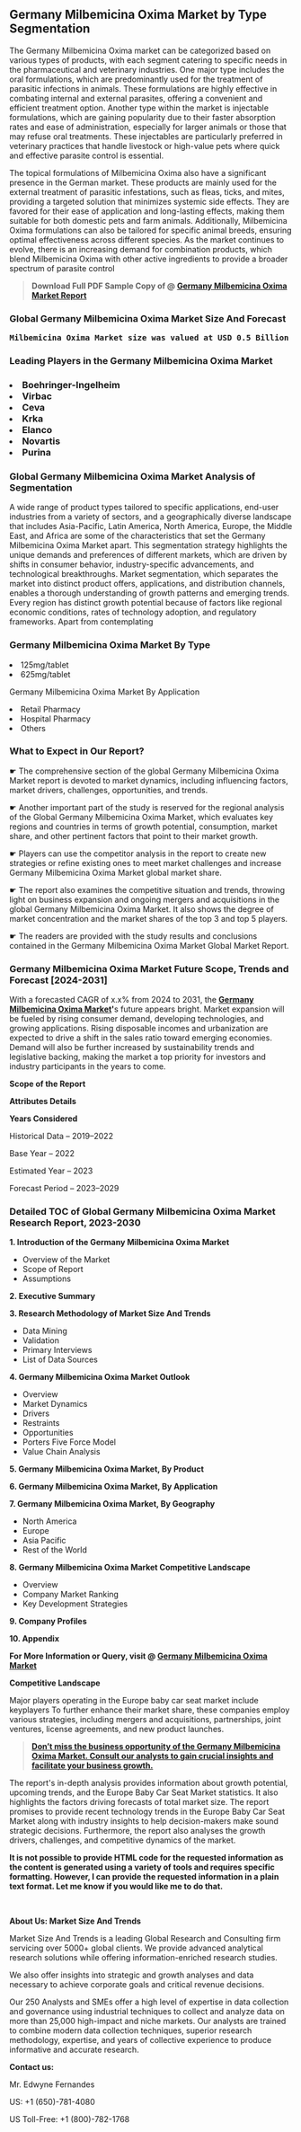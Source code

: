 <p> <h2>Germany Milbemicina Oxima Market by Type Segmentation</h2><p>The Germany Milbemicina Oxima market can be categorized based on various types of products, with each segment catering to specific needs in the pharmaceutical and veterinary industries. One major type includes the oral formulations, which are predominantly used for the treatment of parasitic infections in animals. These formulations are highly effective in combating internal and external parasites, offering a convenient and efficient treatment option. Another type within the market is injectable formulations, which are gaining popularity due to their faster absorption rates and ease of administration, especially for larger animals or those that may refuse oral treatments. These injectables are particularly preferred in veterinary practices that handle livestock or high-value pets where quick and effective parasite control is essential. <p>The topical formulations of Milbemicina Oxima also have a significant presence in the German market. These products are mainly used for the external treatment of parasitic infestations, such as fleas, ticks, and mites, providing a targeted solution that minimizes systemic side effects. They are favored for their ease of application and long-lasting effects, making them suitable for both domestic pets and farm animals. Additionally, Milbemicina Oxima formulations can also be tailored for specific animal breeds, ensuring optimal effectiveness across different species. As the market continues to evolve, there is an increasing demand for combination products, which blend Milbemicina Oxima with other active ingredients to provide a broader spectrum of parasite control</p><blockquote id="" class=""><strong>Download Full PDF Sample Copy of @&nbsp;<a href="https://www.marketsizeandtrends.com/download-sample/420612/?utm_source=GitHub-Feb&utm_medium=263" target="_blank">Germany Milbemicina Oxima Market Report</a>&nbsp;&nbsp;</strong></blockquote><h3 id="" class=""><strong>Global&nbsp;Germany Milbemicina Oxima Market Size And Forecast</strong></h3><pre class="reader-text-block__code-block"><strong>Milbemicina Oxima Market size was valued at USD 0.5 Billion in 2022 and is projected to reach USD 0.9 Billion by 2030, growing at a CAGR of 7.7% from 2024 to 2030.</strong></pre><h3 id="" class="">Leading Players in the&nbsp;Germany Milbemicina Oxima Market</h3><h3 class=""></Li><Li>Boehringer-Ingelheim</Li><Li> Virbac</Li><Li> Ceva</Li><Li> Krka</Li><Li> Elanco</Li><Li> Novartis</Li><Li> Purina</h3><h3 id="" class="">Global&nbsp;Germany Milbemicina Oxima Market Analysis of Segmentation</h3><p id="" class="">A wide range of product types tailored to specific applications, end-user industries from a variety of sectors, and a geographically diverse landscape that includes Asia-Pacific, Latin America, North America, Europe, the Middle East, and Africa are some of the characteristics that set the Germany Milbemicina Oxima Market apart. This segmentation strategy highlights the unique demands and preferences of different markets, which are driven by shifts in consumer behavior, industry-specific advancements, and technological breakthroughs. Market segmentation, which separates the market into distinct product offers, applications, and distribution channels, enables a thorough understanding of growth patterns and emerging trends. Every region has distinct growth potential because of factors like regional economic conditions, rates of technology adoption, and regulatory frameworks. Apart from contemplating</p><h3 id="" class="">Germany Milbemicina Oxima Market&nbsp;By Type</h3><p></Li><Li>125mg/tablet</Li><Li> 625mg/tablet</p><div class="" data-test-id=""><p>Germany Milbemicina Oxima Market&nbsp;By Application</p></div><p class=""></Li><Li>Retail Pharmacy</Li><Li> Hospital Pharmacy</Li><Li> Others</p><div class="" data-test-id=""><h3><span class="">What to Expect in Our Report?</span></h3></div><div class="" data-test-id=""><p><span class="">☛ The comprehensive section of the global Germany Milbemicina Oxima Market report is devoted to market dynamics, including influencing factors, market drivers, challenges, opportunities, and trends.</span></p></div><div class="" data-test-id=""><p><span class="">☛ Another important part of the study is reserved for the regional analysis of the Global Germany Milbemicina Oxima Market, which evaluates key regions and countries in terms of growth potential, consumption, market share, and other pertinent factors that point to their market growth.</span></p></div><div class="" data-test-id=""><p><span class="">☛ Players can use the competitor analysis in the report to create new strategies or refine existing ones to meet market challenges and increase Germany Milbemicina Oxima Market global market share.</span></p></div><div class="" data-test-id=""><p><span class="">☛ The report also examines the competitive situation and trends, throwing light on business expansion and ongoing mergers and acquisitions in the global Germany Milbemicina Oxima Market. It also shows the degree of market concentration and the market shares of the top 3 and top 5 players.</span></p></div><div class="" data-test-id=""><p><span class="">☛ The readers are provided with the study results and conclusions contained in the Germany Milbemicina Oxima Market Global Market Report.</span></p></div><div class="" data-test-id=""><h3><span class="">Germany Milbemicina Oxima Market Future Scope, Trends and Forecast [2024-2031]</span></h3></div><div class="" data-test-id=""><p><span class="">With a forecasted CAGR of x.x% from 2024 to 2031, the <strong><a href="https://www.marketsizeandtrends.com/download-sample/420612/?utm_source=GitHub-Feb&utm_medium=263" target="_blank">Germany Milbemicina Oxima Market</a>'</strong>s future appears bright. Market expansion will be fueled by rising consumer demand, developing technologies, and growing applications. Rising disposable incomes and urbanization are expected to drive a shift in the sales ratio toward emerging economies. Demand will also be further increased by sustainability trends and legislative backing, making the market a top priority for investors and industry participants in the years to come.</span></p><p id="ember66" class="ember-view reader-text-block__paragraph"><strong>Scope of the Report</strong></p><p id="ember67" class="ember-view reader-text-block__paragraph"><strong>Attributes Details</strong></p><p id="ember68" class="ember-view reader-text-block__paragraph"><strong>Years Considered</strong></p><p id="ember69" class="ember-view reader-text-block__paragraph">Historical Data &ndash; 2019&ndash;2022</p><p id="ember70" class="ember-view reader-text-block__paragraph">Base Year &ndash; 2022</p><p id="ember71" class="ember-view reader-text-block__paragraph">Estimated Year &ndash; 2023</p><p id="ember72" class="ember-view reader-text-block__paragraph">Forecast Period &ndash; 2023&ndash;2029</p></div><h3 id="" class="">Detailed TOC of Global Germany Milbemicina Oxima Market Research Report, 2023-2030</h3><p id="" class=""><strong>1. Introduction of the Germany Milbemicina Oxima Market</strong></p><ul><li>Overview of the Market</li><li>Scope of Report</li><li>Assumptions</li></ul><p id="" class=""><strong>2. Executive Summary</strong></p><p id="" class=""><strong>3. Research Methodology of Market Size And Trends</strong></p><ul><li>Data Mining</li><li>Validation</li><li>Primary Interviews</li><li>List of Data Sources</li></ul><p id="" class=""><strong>4. Germany Milbemicina Oxima Market Outlook</strong></p><ul><li>Overview</li><li>Market Dynamics</li><li>Drivers</li><li>Restraints</li><li>Opportunities</li><li>Porters Five Force Model</li><li>Value Chain Analysis</li></ul><p id="" class=""><strong>5. Germany Milbemicina Oxima Market, By Product</strong></p><p id="" class=""><strong>6. Germany Milbemicina Oxima Market, By Application</strong></p><p id="" class=""><strong>7. Germany Milbemicina Oxima Market, By Geography</strong></p><ul><li>North America</li><li>Europe</li><li>Asia Pacific</li><li>Rest of the World</li></ul><p id="" class=""><strong>8. Germany Milbemicina Oxima Market Competitive Landscape</strong></p><ul><li>Overview</li><li>Company Market Ranking</li><li>Key Development Strategies</li></ul><p id="" class=""><strong>9. Company Profiles</strong></p><p id="" class=""><strong>10. Appendix</strong></p><p><strong>For More Information or Query, visit&nbsp;@ <a href="https://www.marketsizeandtrends.com/report/milbemicina-oxima-market/" target="_blank">Germany Milbemicina Oxima Market</a></strong></p><p id="ember61" class="ember-view reader-text-block__paragraph"><strong>Competitive Landscape</strong></p><p id="ember62" class="ember-view reader-text-block__paragraph">Major players operating in the Europe baby car seat market include keyplayers To further enhance their market share, these companies employ various strategies, including mergers and acquisitions, partnerships, joint ventures, license agreements, and new product launches.</p><blockquote id="ember63" class="ember-view reader-text-block__blockquote"><strong><a href="https://www.marketsizeandtrends.com/download-sample/420612/?utm_source=GitHub-Feb&utm_medium=263" target="_blank">Don&rsquo;t miss the business opportunity of the Germany Milbemicina Oxima Market. Consult our analysts to gain crucial insights and facilitate your business growth.</a></strong></blockquote><p id="ember64" class="ember-view reader-text-block__paragraph">The report's in-depth analysis provides information about growth potential, upcoming trends, and the Europe Baby Car Seat Market statistics. It also highlights the factors driving forecasts of total market size. The report promises to provide recent technology trends in the Europe Baby Car Seat Market along with industry insights to help decision-makers make sound strategic decisions. Furthermore, the report also analyses the growth drivers, challenges, and competitive dynamics of the market.</p><p class="ember-view reader-text-block__paragraph"><strong>It is not possible to provide HTML code for the requested information as the content is generated using a variety of tools and requires specific formatting. However, I can provide the requested information in a plain text format. Let me know if you would like me to do that.</strong></p><p id="ember65" class="ember-view reader-text-block__paragraph">&nbsp;</p><p id="" class=""><strong>About Us: Market Size And Trends</strong></p><p id="" class="">Market Size And Trends is a leading Global Research and Consulting firm servicing over 5000+ global clients. We provide advanced analytical research solutions while offering information-enriched research studies.</p><p id="" class="">We also offer insights into strategic and growth analyses and data necessary to achieve corporate goals and critical revenue decisions.</p><p id="" class="">Our 250 Analysts and SMEs offer a high level of expertise in data collection and governance using industrial techniques to collect and analyze data on more than 25,000 high-impact and niche markets. Our analysts are trained to combine modern data collection techniques, superior research methodology, expertise, and years of collective experience to produce informative and accurate research.</p><p id="" class=""><strong>Contact us:</strong></p><p id="" class="">Mr. Edwyne Fernandes</p><p id="" class="">US: +1 (650)-781-4080</p><p id="" class="">US Toll-Free: +1 (800)-782-1768</p>
